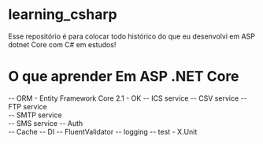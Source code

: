 # learning_csharp
Esse repositório é para colocar todo histórico do que eu desenvolvi em ASP dotnet Core com C# em estudos!

# O que aprender Em ASP .NET Core

-- ORM - Entity Framework Core 2.1 - OK
-- ICS service
-- CSV service
-- FTP service  
-- SMTP service  
-- SMS service
-- Auth  
-- Cache
-- DI
-- FluentValidator
-- logging
-- test - X.Unit